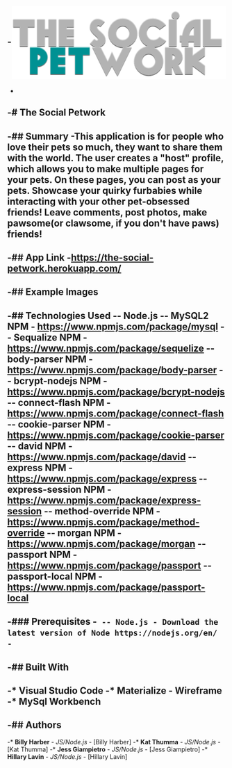 -<img src="/public/images/logo.png" align="center" />
-
-
-# The Social Petwork
-
-## Summary
-This application is for people who love their pets so much, they want to share them with the world. The user creates a "host" profile, which allows you to make multiple pages for your pets. On these pages, you can post as your pets. Showcase your quirky furbabies while interacting with your other pet-obsessed friends! Leave comments, post photos, make pawsome(or clawsome, if you don't have paws) friends!
-
-## App Link
-https://the-social-petwork.herokuapp.com/
-
-## Example Images
-
-## Technologies Used
-- Node.js
-- MySQL2 NPM - https://www.npmjs.com/package/mysql
-- Sequalize NPM - https://www.npmjs.com/package/sequelize
-- body-parser NPM - https://www.npmjs.com/package/body-parser
-- bcrypt-nodejs NPM - https://www.npmjs.com/package/bcrypt-nodejs
-- connect-flash NPM - https://www.npmjs.com/package/connect-flash
-- cookie-parser NPM - https://www.npmjs.com/package/cookie-parser
-- david NPM - https://www.npmjs.com/package/david
-- express NPM - https://www.npmjs.com/package/express
-- express-session NPM - https://www.npmjs.com/package/express-session
-- method-override NPM - https://www.npmjs.com/package/method-override
-- morgan NPM - https://www.npmjs.com/package/morgan
-- passport NPM - https://www.npmjs.com/package/passport
-- passport-local NPM - https://www.npmjs.com/package/passport-local
-
-### Prerequisites
-```
-- Node.js - Download the latest version of Node https://nodejs.org/en/
-```
-
-## Built With
-
-* Visual Studio Code
-* Materialize - Wireframe
-* MySql Workbench
-
-## Authors
-
-* **Billy Harber** - *JS/Node.js* - [Billy Harber]
-* **Kat Thumma** - *JS/Node.js* - [Kat Thumma]
-* **Jess Giampietro** - *JS/Node.js* - [Jess Giampietro]
-* **Hillary Lavin** - *JS/Node.js* - [Hillary Lavin]